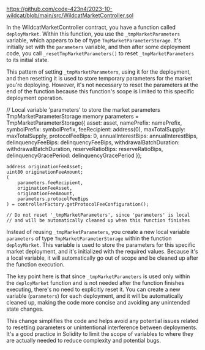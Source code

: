 https://github.com/code-423n4/2023-10-wildcat/blob/main/src/WildcatMarketController.sol

In the WildcatMarketController contract, you have a function called `deployMarket`. Within this function, you use the `_tmpMarketParameters` variable, which appears to be of type `TmpMarketParameterStorage`. It's initially set with the `parameters` variable, and then after some deployment code, you call `_resetTmpMarketParameters()` to reset `_tmpMarketParameters` to its initial state.

This pattern of setting `_tmpMarketParameters`, using it for the deployment, and then resetting it is used to store temporary parameters for the market you're deploying. However, it's not necessary to reset the parameters at the end of the function because this function's scope is limited to this specific deployment operation.

// Local variable 'parameters' to store the market parameters
    TmpMarketParameterStorage memory parameters = TmpMarketParameterStorage({
        asset: asset,
        namePrefix: namePrefix,
        symbolPrefix: symbolPrefix,
        feeRecipient: address(0),
        maxTotalSupply: maxTotalSupply,
        protocolFeeBips: 0,
        annualInterestBips: annualInterestBips,
        delinquencyFeeBips: delinquencyFeeBips,
        withdrawalBatchDuration: withdrawalBatchDuration,
        reserveRatioBips: reserveRatioBips,
        delinquencyGracePeriod: delinquencyGracePeriod
    });

    address originationFeeAsset;
    uint80 originationFeeAmount;
    (
        parameters.feeRecipient,
        originationFeeAsset,
        originationFeeAmount,
        parameters.protocolFeeBips
    ) = controllerFactory.getProtocolFeeConfiguration();

    // Do not reset '_tmpMarketParameters', since 'parameters' is local
    // and will be automatically cleaned up when this function finishes


Instead of reusing `_tmpMarketParameters`, you create a new local variable `parameters` of type `TmpMarketParameterStorage` within the function `deployMarket`. This variable is used to store the parameters for this specific market deployment, and it's initialized with the required values. Because it's a local variable, it will automatically go out of scope and be cleaned up after the function execution.

The key point here is that since `_tmpMarketParameters` is used only within the `deployMarket` function and is not needed after the function finishes executing, there's no need to explicitly reset it. You can create a new variable (`parameters`) for each deployment, and it will be automatically cleaned up, making the code more concise and avoiding any unintended state changes.

This change simplifies the code and helps avoid any potential issues related to resetting parameters or unintentional interference between deployments. It's a good practice in Solidity to limit the scope of variables to where they are actually needed to reduce complexity and potential bugs.